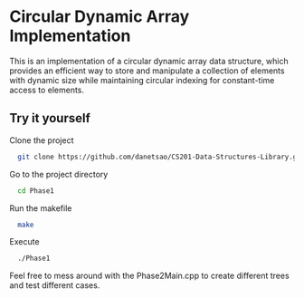 
# Circular Dynamic Array Implementation

This is an implementation of a circular dynamic array data structure, which provides an efficient way to store and manipulate a collection of elements with dynamic size while maintaining circular indexing for constant-time access to elements.

## Try it yourself

Clone the project

```bash
  git clone https://github.com/danetsao/CS201-Data-Structures-Library.git
```

Go to the project directory

```bash
  cd Phase1
```

Run the makefile

```bash
  make
```

Execute

```bash
  ./Phase1
```

Feel free to mess around with the Phase2Main.cpp to create different trees and test different cases.
